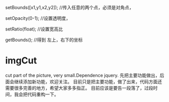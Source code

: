 
setBounds([x1,y1,x2,y2]);
//传入任意的两个点，必须是对角点，

setOpacity(0-1);
//设置透明度，

setRatio(float);
//设置宽高比

getBounds();
//得到 左上，右下的坐标

# imgCut
cut part of the picture, very small.Dependence jquery.
先把主要功能做出，后面会继续添加新功能，欢迎关注。
目前只是把主要功能，做了出来，代码方面还需要很多完善的地方，希望大家多多指正。
目前应该是要告一段落了，过段时间，我会把代码重构一下。
